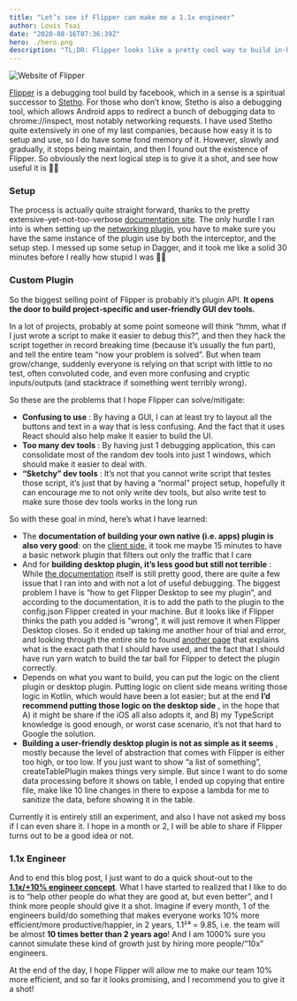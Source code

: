 ```yaml
---
title: "Let’s see if Flipper can make me a 1.1x engineer"
author: Louis Tsai
date: "2020-08-16T07:36:39Z"
hero: ./hero.png
description: "TL;DR: Flipper looks like a pretty cool way to build in-house dev tools"
---
```


![Website of Flipper](https://cdn-images-1.medium.com/max/1024/1*zcH7d_sJTAgIvdgWwUhH-g.png)

[Flipper](https://fbflipper.com/) is a debugging tool build by facebook, which in a sense is a spiritual successor to [Stetho](https://facebook.github.io/stetho/). For those who don’t know, Stetho is also a debugging tool, which allows Android apps to redirect a bunch of debugging data to chrome://inspect, most notably networking requests. I have used Stetho quite extensively in one of my last companies, because how easy it is to setup and use, so I do have some fond memory of it. However, slowly and gradually, it stops being maintain, and then I found out the existence of Flipper. So obviously the next logical step is to give it a shot, and see how useful it is 👀👀

### Setup

The process is actually quite straight forward, thanks to the pretty extensive-yet-not-too-verbose [documentation site](https://fbflipper.com/docs/getting-started/indexhttps://fbflipper.com/docs/getting-started/index). The only hurdle I ran into is when setting up the [networking plugin](https://fbflipper.com/docs/setup/network-plugin), you have to make sure you have the same instance of the plugin use by both the interceptor, and the setup step. I messed up some setup in Dagger, and it took me like a solid 30 minutes before I really how stupid I was 🤦‍♀

### Custom Plugin

So the biggest selling point of Flipper is probably it’s plugin API. **It opens the door to build project-specific and user-friendly GUI dev tools.**

In a lot of projects, probably at some point someone will think “hmm, what if I just wrote a script to make it easier to debug this?”, and then they hack the script together in record breaking time (because it’s usually the fun part), and tell the entire team “now your problem is solved”. But when team grow/change, suddenly everyone is relying on that script with little to no test, often convoluted code, and even more confusing and cryptic inputs/outputs (and stacktrace if something went terribly wrong).

So these are the problems that I hope Flipper can solve/mitigate:

- **Confusing to use** : By having a GUI, I can at least try to layout all the buttons and text in a way that is less confusing. And the fact that it uses React should also help make it easier to build the UI.
- **Too many dev tools** : By having just 1 debugging application, this can consolidate most of the random dev tools into just 1 windows, which should make it easier to deal with.
- **“Sketchy” dev tools** : It’s not that you cannot write script that testes those script, it’s just that by having a “normal” project setup, hopefully it can encourage me to not only write dev tools, but also write test to make sure those dev tools works in the long run

So with these goal in mind, here’s what I have learned:

- The **documentation of building your own native (i.e. apps) plugin is also very good**: on the [client side,](https://fbflipper.com/docs/tutorial/android/) it took me maybe 15 minutes to have a basic network plugin that filters out only the traffic that I care
- And for **building desktop plugin, it’s less good but still not terrible** : While [the documentation](https://fbflipper.com/docs/tutorial/js-setup) itself is still pretty good, there are quite a few issue that I ran into and with not a lot of useful debugging. The biggest problem I have is “how to get Flipper Desktop to see my plugin”, and according to the documentation, it is to add the path to the plugin to the config.json Flipper created in your machine. But it looks like if Flipper thinks the path you added is “wrong”, it will just remove it when Flipper Desktop closes. So it ended up taking me another hour of trial and error, and looking through the entire site to found [another page](https://fbflipper.com/docs/extending/js-setup#dynamically-loading-plugins) that explains what is the exact path that I should have used, and the fact that I should have run yarn watch to build the tar ball for Flipper to detect the plugin correctly.
- Depends on what you want to build, you can put the logic on the client plugin or desktop plugin. Putting logic on client side means writing those logic in Kotlin, which would have been a lot easier; but at the end **I’d recommend putting those logic on the desktop side** , in the hope that A) it might be share if the iOS all also adopts it, and B) my TypeScript knowledge is good enough, or worst case scenario, it’s not that hard to Google the solution.
- **Building a user-friendly desktop plugin is not as simple as it seems** , mostly because the level of abstraction that comes with Flipper is either too high, or too low. If you just want to show “a list of something”, createTablePlugin makes things very simple. But since I want to do some data processing before it shows on table, I ended up copying that entire file, make like 10 line changes in there to expose a lambda for me to sanitize the data, before showing it in the table.

Currently it is entirely still an experiment, and also I have not asked my boss if I can even share it. I hope in a month or 2, I will be able to share if Flipper turns out to be a good idea or not.

### 1.1x Engineer

And to end this blog post, I just want to do a quick shout-out to the [**1.1x/+10% engineer concept**](https://dev.to/tlakomy/become-a-10-engineer-g78). What I have started to realized that I like to do is to “help other people do what they are good at, but even better”, and I think more people should give it a shot. Imagine if every month, 1 of the engineers build/do something that makes everyone works 10% more efficient/more productive/happier, in 2 years, 1.1²⁴ = 9.85, i.e. the team will be almost **10 times better than 2 years ago**! And I am 1000% sure you cannot simulate these kind of growth just by hiring more people/“10x” engineers.

At the end of the day, I hope Flipper will allow me to make our team 10% more efficient, and so far it looks promising, and I recommend you to give it a shot!